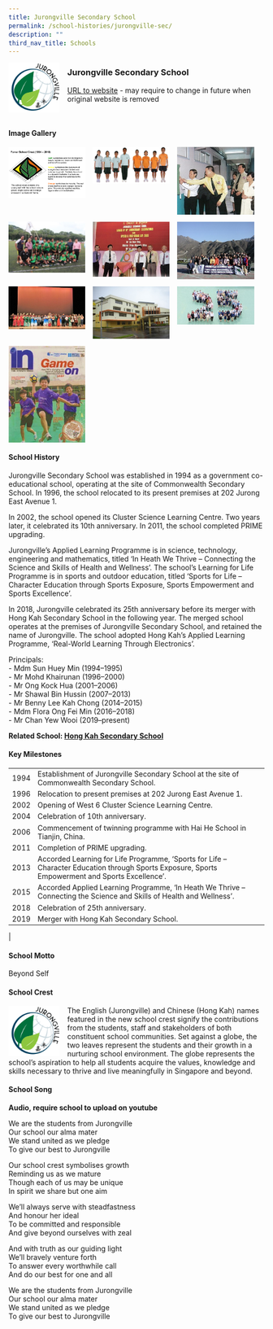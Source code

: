 ```yaml
---
title: Jurongville Secondary School
permalink: /school-histories/jurongville-sec/
description: ""
third_nav_title: Schools
---
```

<img src="/images/jurongvillesec1.png" style="width:20%;margin-right:15px;" align = "left">

### **Jurongville Secondary School**
[URL to website](https://jurongvillesec.moe.edu.sg/) - may require to change in future when original website is removed

<br clear="left">

#### **Image Gallery**

<p><a href="/images/jurongvillesec2.jpg">  
<img src="/images/jurongvillesec2.jpg" style="width:30%;margin-right:15px;" align = "left">
</a></p>

<p><a href="/images/jurongvillesec3.jpg">  
<img src="/images/jurongvillesec3.jpg" style="width:30%;margin-right:15px;" align = "left">
</a></p>

<p><a href="/images/jurongvillesec4.jpg">  
<img src="/images/jurongvillesec4.jpg" style="width:30%;margin-right:15px;" align = "left">
</a></p>

<br clear="left">

<p><a href="/images/jurongvillesec5.jpg">  
<img src="/images/jurongvillesec5.jpg" style="width:30%;margin-right:15px;" align = "left">
</a></p>

<p><a href="/images/jurongvillesec6.jpg">  
<img src="/images/jurongvillesec6.jpg" style="width:30%;margin-right:15px;" align = "left">
</a></p>

<p><a href="/images/jurongvillesec7.jpg">  
<img src="/images/jurongvillesec7.jpg" style="width:30%;margin-right:15px;" align = "left">
</a></p>

<br clear="left">

<p><a href="/images/jurongvillesec8.jpg">  
<img src="/images/jurongvillesec8.jpg" style="width:30%;margin-right:15px;" align = "left">
</a></p>

<p><a href="/images/jurongvillesec9.jpg">  
<img src="/images/jurongvillesec9.jpg" style="width:30%;margin-right:15px;" align = "left">
</a></p>

<p><a href="/images/jurongvillesec10.jpg">  
<img src="/images/jurongvillesec10.jpg" style="width:30%;margin-right:15px;" align = "left">
</a></p>

<br clear="left">

<p><a href="/images/jurongvillesec11.jpg">  
<img src="/images/jurongvillesec11.jpg" style="width:30%;margin-right:15px;" align = "left">
</a></p>

<br clear="left">

#### **School History**
Jurongville Secondary School was established in 1994 as a government co-educational school, operating at the site of Commonwealth Secondary School. In 1996, the school relocated to its present premises at 202 Jurong East Avenue 1. 

In 2002, the school opened its Cluster Science Learning Centre. Two years later, it celebrated its 10th anniversary. In 2011, the school completed PRIME upgrading.

Jurongville’s Applied Learning Programme is in science, technology, engineering and mathematics, titled ‘In Heath We Thrive – Connecting the Science and Skills of Health and Wellness’. The school’s Learning for Life Programme is in sports and outdoor education, titled ‘Sports for Life – Character Education through Sports Exposure, Sports Empowerment and Sports Excellence’.

In 2018, Jurongville celebrated its 25th anniversary before its merger with Hong Kah Secondary School in the following year. The merged school operates at the premises of Jurongville Secondary School, and retained the name of Jurongville. The school adopted Hong Kah’s Applied Learning Programme, ‘Real-World Learning Through Electronics’.

Principals:<br>
\- Mdm Sun Huey Min (1994–1995)<br>
\- Mr Mohd Khairunan (1996–2000)<br>
\- Mr Ong Kock Hua (2001–2006)<br>
\- Mr Shawal Bin Hussin (2007–2013)<br>
\- Mr Benny Lee Kah Chong (2014–2015)<br>
\- Mdm Flora Ong Fei Min (2016–2018)<br>
\- Mr Chan Yew Wooi (2019–present)

**Related School: [Hong Kah Secondary School](/school-histories/hong-kah-sec/)**

#### **Key Milestones**

|  |  |
|:---:|---|
| 1994 | Establishment of Jurongville Secondary School at the site of Commonwealth Secondary School. |
| 1996 | Relocation to present premises at 202 Jurong East Avenue 1. |
| 2002 | Opening of West 6 Cluster Science Learning Centre. |
| 2004 | Celebration of 10th anniversary. |
| 2006 | Commencement of twinning programme with Hai He School in Tianjin, China. |
| 2011 | Completion of PRIME upgrading. |
| 2013 | Accorded Learning for Life Programme, ‘Sports for Life – Character Education through Sports Exposure, Sports Empowerment and Sports Excellence’. |
| 2015 | Accorded Applied Learning Programme, ‘In Heath We Thrive – Connecting the Science and Skills of Health and Wellness’. |
| 2018 | Celebration of 25th anniversary. |
| 2019 | Merger with Hong Kah Secondary School. |
|

#### **School Motto**
Beyond Self

#### **School Crest**
<img src="/images/jurongvillesec1.png" style="width:20%;margin-right:15px;" align = "left">

The English (Jurongville) and Chinese (Hong Kah) names featured in the new school crest signify the contributions from the students, staff and stakeholders of both constituent school communities. Set against a globe, the two leaves represent the students and their growth in a nurturing school environment. The globe represents the school’s aspiration to help all students acquire the values, knowledge and skills necessary to thrive and live meaningfully in Singapore and beyond.

#### **School Song**
**Audio, require school to upload on youtube**

We are the students from Jurongville<br>
Our school our alma mater<br>
We stand united as we pledge<br>
To give our best to Jurongville

Our school crest symbolises growth<br>
Reminding us as we mature<br>
Though each of us may be unique<br>
In spirit we share but one aim

We’ll always serve with steadfastness<br>
And honour her ideal<br>
To be committed and responsible<br>
And give beyond ourselves with zeal

And with truth as our guiding light<br>
We’ll bravely venture forth<br>
To answer every worthwhile call<br>
And do our best for one and all

We are the students from Jurongville<br>
Our school our alma mater<br>
We stand united as we pledge<br>
To give our best to Jurongville